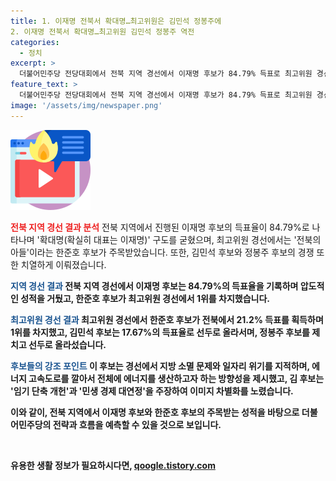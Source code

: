 ```yaml
---
title: 1. 이재명 전북서 확대명…최고위원은 김민석 정봉주에
2. 이재명 전북서 확대명…최고위원 김민석 정봉주 역전
categories:
  - 정치
excerpt: >
  더불어민주당 전당대회에서 전북 지역 경선에서 이재명 후보가 84.79% 득표로 최고위원 경선에 나섰다. 누적 득표율은 89%로 상승했으며, 김두관 후보는 13.32%, 김지수 후보는 1.89%를 얻었다. 한편, 최고위원 경선에서는 한준호 후보가 21.2% 득표로 1위를 차지했고, 김민석 후보가 17.67%로 선두로 올라섰다. 8월 18일 전당대회에서 당 대표 1명과 최고위원 5명이 선출된다. (150자)
feature_text: >
  더불어민주당 전당대회에서 전북 지역 경선에서 이재명 후보가 84.79% 득표로 최고위원 경선에 나섰다. 누적 득표율은 89%로 상승했으며, 김두관 후보는 13.32%, 김지수 후보는 1.89%를 얻었다. 한편, 최고위원 경선에서는 한준호 후보가 21.2% 득표로 1위를 차지했고, 김민석 후보가 17.67%로 선두로 올라섰다. 8월 18일 전당대회에서 당 대표 1명과 최고위원 5명이 선출된다. (150자)
image: '/assets/img/newspaper.png'
---
```


<p><img src="/assets/img/news.png" alt="rentncar 속보" /></p>

<p><b><span style="color: #ee2323;">전북 지역 경선 결과 분석</span></b>
전북 지역에서 진행된 이재명 후보의 득표율이 84.79%로 나타나며 '확대명(확실히 대표는 이재명)' 구도를 굳혔으며, 최고위원 경선에서는 '전북의 아들'이라는 한준호 후보가 주목받았습니다. 또한, 김민석 후보와 정봉주 후보의 경쟁 또한 치열하게 이뤄졌습니다.</p>

<p><b><span style="color: #1a5490;">지역 경선 결과</span><b>
전북 지역 경선에서 이재명 후보는 84.79%의 득표율을 기록하며 압도적인 성적을 거뒀고, 한준호 후보가 최고위원 경선에서 1위를 차지했습니다.</p>

<p><b><span style="color: #1a5490;">최고위원 경선 결과</span><b>
최고위원 경선에서 한준호 후보가 전북에서 21.2% 득표를 획득하며 1위를 차지했고, 김민석 후보는 17.67%의 득표율로 선두로 올라서며, 정봉주 후보를 제치고 선두로 올라섰습니다.</p>

<p><b><span style="color: #1a5490;">후보들의 강조 포인트</span><b>
이 후보는 경선에서 지방 소멸 문제와 일자리 위기를 지적하며, 에너지 고속도로를 깔아서 전체에 에너지를 생산하고자 하는 방향성을 제시했고, 김 후보는 '임기 단축 개헌'과 '민생 경제 대연정'을 주장하여 이미지 차별화를 노렸습니다.</p>

<p>이와 같이, 전북 지역에서 이재명 후보와 한준호 후보의 주목받는 성적을 바탕으로 더불어민주당의 전략과 흐름을 예측할 수 있을 것으로 보입니다. <p data-ke-size="size16">&nbsp;</p></p>
유용한 생활 정보가 필요하시다면, <a href="https://qoogle.tistory.com" rel="dofollow">qoogle.tistory.com</a>


